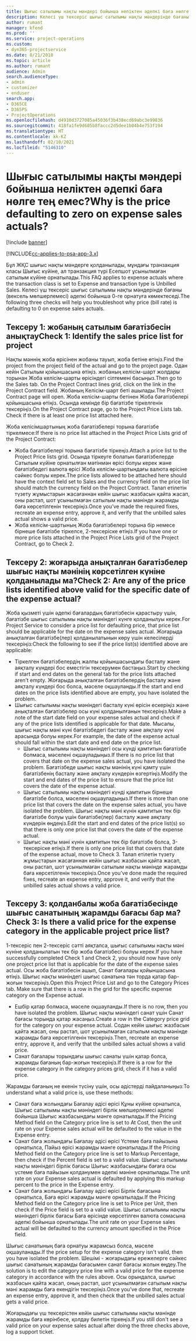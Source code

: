 ```yaml
---
title: Шығыс сатылымы нақты мәндері бойынша неліктен әдепкі баға нөлге тең емес?
description: Келесі үш тексеріс шығыс сатылымы нақты мәндерінде бағаны әдепкі бойынша 0-ге орнатуға көмектеседі.
author: rumant
manager: kfend
ms.prod: ''
ms.service: project-operations
ms.custom:
- dyn365-projectservice
ms.date: 8/21/2018
ms.topic: article
ms.author: rumant
audience: Admin
search.audienceType:
- admin
- customizer
- enduser
search.app:
- D365CE
- D365PS
- ProjectOperations
ms.openlocfilehash: d4910d3727085a45036f3b438ecd69abc3e99836
ms.sourcegitcommit: 418fa1fe9d605b8faccc2d5dee1b04b4e753f194
ms.translationtype: HT
ms.contentlocale: kk-KZ
ms.lasthandoff: 02/10/2021
ms.locfileid: "5146310"
---
```

# <a name="why-is-the-price-defaulting-to-zero-on-expense-sales-actuals"></a><span data-ttu-id="9d790-103">Шығыс сатылымы нақты мәндері бойынша неліктен әдепкі баға нөлге тең емес?</span><span class="sxs-lookup"><span data-stu-id="9d790-103">Why is the price defaulting to zero on expense sales actuals?</span></span>

[!include [banner](../includes/psa-now-project-operations.md)]

[!INCLUDE[cc-applies-to-psa-app-3.x](../includes/cc-applies-to-psa-app-3x.md)]

<span data-ttu-id="9d790-104">Бұл ЖҚС шығыс нақты мәндерге қолданылады, мұндағы транзакция класы Шығыс күйіне, ал транзакция түрі Есепшот ұсынылмаған сатылым күйіне орнатылады.</span><span class="sxs-lookup"><span data-stu-id="9d790-104">This FAQ applies to expense actuals where the transaction class is set to Expense and transaction type is Unbilled Sales.</span></span> <span data-ttu-id="9d790-105">Келесі үш тексеріс шығыс сатылымы нақты мәндерінде бағаны (вексель мөлшерлемесі) әдепкі бойынша 0-ге орнатуға көмектеседі.</span><span class="sxs-lookup"><span data-stu-id="9d790-105">The following three checks will help you troubleshoot why price (bill rate) is defaulting to 0 on expense sales actuals.</span></span>

## <a name="check-1-identify-the-sales-price-list-for-project"></a><span data-ttu-id="9d790-106">Тексеру 1: жобаның сатылым бағатізбесін анықтау</span><span class="sxs-lookup"><span data-stu-id="9d790-106">Check 1: Identify the sales price list for project</span></span>

<span data-ttu-id="9d790-107">Нақты мәннің жоба өрісінен жобаны тауып, жоба бетіне өтіңіз.</span><span class="sxs-lookup"><span data-stu-id="9d790-107">Find the project from the project field of the actual and go to the project page.</span></span> <span data-ttu-id="9d790-108">Одан кейін Сатылым қойыншасына өтіңіз. жобаның келісім-шарт жолдары торынан Жоба келісім-шарты өрісіндегі сілтемені басыңыз.</span><span class="sxs-lookup"><span data-stu-id="9d790-108">Then go to the Sales tab. On the Project Contract lines grid, click on the link in the Project Contract field.</span></span> <span data-ttu-id="9d790-109">Жобаның Келісім-шарт беті ашылады.</span><span class="sxs-lookup"><span data-stu-id="9d790-109">The Project Contract page will open.</span></span> <span data-ttu-id="9d790-110">Жоба келісім-шарты бетінен Жоба бағатізбелері қойыншасына өтіңіз. Осында кемінде бір бағатізбе тіркелгенін тексеріңіз.</span><span class="sxs-lookup"><span data-stu-id="9d790-110">On the Project Contract page, go to the Project Price Lists tab. Check if there is at least one price list attached here.</span></span>

<span data-ttu-id="9d790-111">Жоба келісімшартының жоба бағатізбелері торына бағатізбе тіркелмесе:</span><span class="sxs-lookup"><span data-stu-id="9d790-111">If there is no price list attached in the Project Price Lists grid of the Project Contract:</span></span>

- <span data-ttu-id="9d790-112">Жоба бағатізбелері торына бағатізбе тіркеңіз.</span><span class="sxs-lookup"><span data-stu-id="9d790-112">Attach a price list to the Project Price lists grid.</span></span> <span data-ttu-id="9d790-113">Осында тіркеуге болатын бағатізбелерде Сатылым күйіне орнатылған мәтінмән өрісі болуы керек және бағатізбедегі валюта өрісі Жоба келісім-шартындағы валюта өрісіне сәйкес болуы керек.</span><span class="sxs-lookup"><span data-stu-id="9d790-113">The price lists allowed to be attached here should have the context field set to Sales and the currency field on the price list should match the currency field on the Project Contract.</span></span> <span data-ttu-id="9d790-114">Талап етілетін түзету жұмыстарын жасағаннан кейін шығыс жазбасын қайта жасап, оны растап, шот ұсынылмаған сатылым нақты мәнінде жарамды баға көрсетілгенін тексеріңіз.</span><span class="sxs-lookup"><span data-stu-id="9d790-114">Once you’ve made the required fixes, recreate an expense entry, approve it, and verify that the unbilled sales actual shows a valid price.</span></span>
- <span data-ttu-id="9d790-115">Жоба келісім-шартының Жоба бағатізбелері торына бір немесе бірнеше бағатізбе тіркелсе, 2-тексеріске өтіңіз.</span><span class="sxs-lookup"><span data-stu-id="9d790-115">If you have one or more price lists attached in the Project Price Lists grid of the Project Contract, go to Check 2.</span></span>

## <a name="check-2-are-any-of-the-price-lists-identified-above-valid-for-the-specific-date-of-the-expense-actual"></a><span data-ttu-id="9d790-116">Тексеру 2: жоғарыда анықталған бағатізбелер шығыс нақты мәнінің көрсетілген күніне қолданылады ма?</span><span class="sxs-lookup"><span data-stu-id="9d790-116">Check 2: Are any of the price lists identified above valid for the specific date of the expense actual?</span></span>

<span data-ttu-id="9d790-117">Жоба қызметі үшін әдепкі бағалардың бағатізбесін қарастыру үшін, бағатізбе шығыс сатылымы нақты мәніндегі күнге қолданылуы керек.</span><span class="sxs-lookup"><span data-stu-id="9d790-117">For Project Service to consider a price list for defaulting price, that price list should be applicable for the date on the expense sales actual.</span></span> <span data-ttu-id="9d790-118">Жоғарыда анықталған бағатізбе(лер) қолданылатынын көру үшін келесілерді тексеріңіз:</span><span class="sxs-lookup"><span data-stu-id="9d790-118">Check the following to see if the price list(s) identified above are applicable:</span></span>

- <span data-ttu-id="9d790-119">Тіркелген бағатізбелердің жалпы қойыншасындағы басталу және аяқталу күндері бос еместігін тексерумен бастаңыз.</span><span class="sxs-lookup"><span data-stu-id="9d790-119">Start by checking if start and end dates on the general tab for the price lists attached aren’t empty.</span></span> <span data-ttu-id="9d790-120">Жоғарыда анықталған бағатізбелердің басталу және аяқталу күндері бос болса, мәселе оқшауланды.</span><span class="sxs-lookup"><span data-stu-id="9d790-120">If the start and end dates on the price lists identified above are empty, you have isolated the problem.</span></span> 
- <span data-ttu-id="9d790-121">Шығыс сатылымы нақты мәніндегі басталу күні өрісін ескеріңіз және анықталған бағатізбелер осы күні қолданылғанын тексеріңіз.</span><span class="sxs-lookup"><span data-stu-id="9d790-121">Make a note of the start date field on your expense sales actual and check if any of the price lists identified is applicable for that date.</span></span> <span data-ttu-id="9d790-122">Мысалы, шығыс нақты мәні күні бағатізбедегі басталу және аяқталу күні арасында болуы керек.</span><span class="sxs-lookup"><span data-stu-id="9d790-122">For example, the date of the expense actual should fall within the start date and end date on the price list.</span></span> 
    - <span data-ttu-id="9d790-123">Шығыс сатылымы нақты мәніндегі осы күнді қамтитын бағатізбе болмаса, мәселені оқшауладыңыз.</span><span class="sxs-lookup"><span data-stu-id="9d790-123">If there is no price list that covers that date on the expense sales actual, you have isolated the problem.</span></span> <span data-ttu-id="9d790-124">Бағатізбеде шығыс нақты мәнінің күні қамту үшін бағатізбенің басталу және аяқталу күндерін өзгертіңіз.</span><span class="sxs-lookup"><span data-stu-id="9d790-124">Modify the start and end dates of the price list to ensure that the price list covers the date of the expense actual.</span></span> 
    - <span data-ttu-id="9d790-125">Шығыс сатылымы нақты мәніндегі күнді қамтитын бірнеше бағатізбе болса, мәселені оқшауладыңыз.</span><span class="sxs-lookup"><span data-stu-id="9d790-125">If there is more than one price list that covers the date on the expense sales actual, you have isolated the problem.</span></span> <span data-ttu-id="9d790-126">Шығыс нақты мәні күнін қамтитын тек бір бағатізбе болуы үшін бағатізбе(лер) басталу және аяқталу күндерін өңдеңіз.</span><span class="sxs-lookup"><span data-stu-id="9d790-126">Edit the start and end dates of the price list(s) so that there is only one price list that covers the date of the expense actual.</span></span> 
    - <span data-ttu-id="9d790-127">Шығыс нақты мәні күнін қамтитын тек бір бағатізбе болса, 3-тексеріске өтіңіз.</span><span class="sxs-lookup"><span data-stu-id="9d790-127">If there is only one price list that covers that date of the expense actual, move to Check 3.</span></span>
<span data-ttu-id="9d790-128">Талап етілетін түзету жұмыстарын жасағаннан кейін шығыс жазбасын қайта жасап, оны растап, шот ұсынылмаған сатылым нақты мәнінде жарамды баға көрсетілгенін тексеріңіз.</span><span class="sxs-lookup"><span data-stu-id="9d790-128">Once you’ve done made the required fixes, recreate an expense entry, approve it, and verify that the unbilled sales actual shows a valid price.</span></span>

## <a name="check-3-is-there-a-valid-price-for-the-expense-category-in-the-applicable-project-price-list"></a><span data-ttu-id="9d790-129">Тексеру 3: қолданбалы жоба бағатізбесінде шығыс санатының жарамды бағасы бар ма?</span><span class="sxs-lookup"><span data-stu-id="9d790-129">Check 3: Is there a valid price for the expense category in the applicable project price list?</span></span> 

<span data-ttu-id="9d790-130">1-тексеріс пен 2-тексеріс сәтті аяқталса, шығыс сатылымы нақты мәні күніне қолданылатын тек бір жоба бағатізбесі болуы керек.</span><span class="sxs-lookup"><span data-stu-id="9d790-130">If you have successfully completed Check 1 and Check 2, you should now have only one project price list that is applicable for the date of the expense sales actual.</span></span> <span data-ttu-id="9d790-131">Осы жоба бағатізбесін ашып, Санат бағалары қойыншасына өтіңіз. Шығыс нақты мәніндегі шығыс санатына тән торда қатар бар-жоғын тексеріңіз.</span><span class="sxs-lookup"><span data-stu-id="9d790-131">Open this Project Price List and go to the Category Prices tab. Make sure that there is a row in the grid for the specific expense category on the Expense actual.</span></span>
 
- <span data-ttu-id="9d790-132">Ешбір қатар болмаса, мәселе оқшауланды.</span><span class="sxs-lookup"><span data-stu-id="9d790-132">If there is no row, then you have isolated the problem.</span></span> <span data-ttu-id="9d790-133">Шығыс нақты мәніндегі санат үшін Санат бағасы торында қатар жасаңыз.</span><span class="sxs-lookup"><span data-stu-id="9d790-133">Create a row in the Category price grid for the category on your expense actual.</span></span> <span data-ttu-id="9d790-134">Содан кейін шығыс жазбасын қайта жасап, оны растап, шот ұсынылмаған сатылым нақты мәнінде жарамды баға көрсетілгенін тексеріңіз.</span><span class="sxs-lookup"><span data-stu-id="9d790-134">Then, recreate an expense entry, approve it, and verify that the unbilled sales actual shows a valid price.</span></span> 
- <span data-ttu-id="9d790-135">Санат бағалары торындағы шығыс санаты үшін қатар болса, жарамды бағаның бар-жоғын тексеріңіз.</span><span class="sxs-lookup"><span data-stu-id="9d790-135">If there is a row for the expense category in the category prices grid, check if it has a valid price.</span></span>

<span data-ttu-id="9d790-136">Жарамды бағаның не екенін түсіну үшін, осы әдістерді пайдаланыңыз:</span><span class="sxs-lookup"><span data-stu-id="9d790-136">To understand what a valid price is, use these methods:</span></span>

- <span data-ttu-id="9d790-137">Санат баға жолындағы Бағалау әдісі өрісі Құны күйіне орнатылса, Шығыс сатылымы нақты мәніндегі бірлік мөлшерлемесі әдепкі бойынша Шығыс жазбасындағы мәнге орнатылады.</span><span class="sxs-lookup"><span data-stu-id="9d790-137">If the Pricing Method field on the Category price line is set to At Cost, then the unit rate on your Expense sales actual will be defaulted to the value in the Expense entry.</span></span>
- <span data-ttu-id="9d790-138">Санат баға жолындағы Бағалау әдісі өрісі Үстеме баға пайызына орнатылса, Пайыз өрісі жарамды мәнге орнатылады.</span><span class="sxs-lookup"><span data-stu-id="9d790-138">If the Pricing Method field on the Category price line is set to Markup Percentage, then check if the Percent field is set to a valid value.</span></span> <span data-ttu-id="9d790-139">Шығыс сатылымы нақты мәніндегі бірлік бағасы Шығыс жазбасындағы бағаға осы үстеме баға пайызын қолданумен әдепкі мәніне орнатылады.</span><span class="sxs-lookup"><span data-stu-id="9d790-139">The unit rate on your Expense sales actual is defaulted by applying this markup percent to the price in the Expense entry.</span></span>
- <span data-ttu-id="9d790-140">Санат баға жолындағы Бағалау әдісі өрісі Бірлік бағасына орнатылса, Баға өрісі жарамды мәнге орнатылады.</span><span class="sxs-lookup"><span data-stu-id="9d790-140">If the Pricing Method field on the Category price line is set to Price per Unit, then check if the Price field is set to a valid value.</span></span> <span data-ttu-id="9d790-141">Шығыс сатылымы нақты мәніндегі бірлік бағасы Баға өрісінде көрсетілген валюта сомасына әдепкі бойынша орнатылады.</span><span class="sxs-lookup"><span data-stu-id="9d790-141">The unit rate on your Expense sales actual will be defaulted to the currency amount specified in the Price field.</span></span>

<span data-ttu-id="9d790-142">Шығыс санатының баға орнатуы жарамсыз болса, мәселе оқшауланады.</span><span class="sxs-lookup"><span data-stu-id="9d790-142">If the price setup for the expense category isn't valid, then you have isolated the problem.</span></span> <span data-ttu-id="9d790-143">Шешімі - жоғарыдағы ережелерге сәйкес шығыс санатының жарамды бағасымен санат бағасы жолын өңдеу.</span><span class="sxs-lookup"><span data-stu-id="9d790-143">The solution is to edit the category price line with a valid price for the expense category in accordance with the rules above.</span></span> <span data-ttu-id="9d790-144">Осы орындалса, шығыс жазбасын қайта жасап, оның растап, шот ұсынылмаған сатылым нақты мәні жарамды баға екендігін тексеріңіз.</span><span class="sxs-lookup"><span data-stu-id="9d790-144">Once you’ve done that, recreate an expense entry, approve it, and then check that the unbilled sales actual gets a valid price.</span></span>

<span data-ttu-id="9d790-145">Жоғарыдағы үш тексерістен кейін шығыс сатылымы нақты мәнінде жарамды баға көрінбесе, қолдау билетін тіркеңіз.</span><span class="sxs-lookup"><span data-stu-id="9d790-145">If you still don't see a valid price on your expense sales actual after doing the three checks above, log a support ticket.</span></span>


